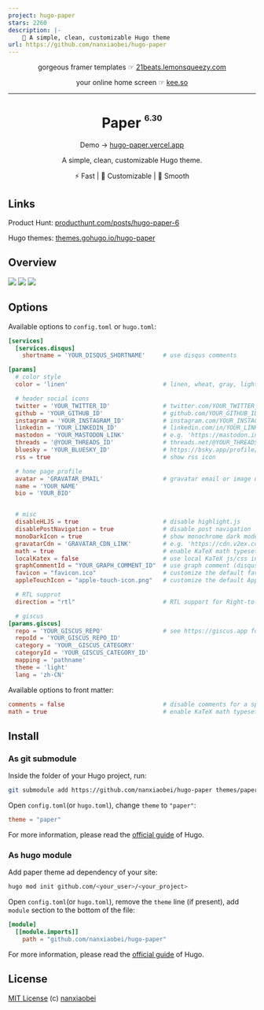 ```yaml
---
project: hugo-paper
stars: 2260
description: |-
    🪺 A simple, clean, customizable Hugo theme
url: https://github.com/nanxiaobei/hugo-paper
---
```


<div align="center">

gorgeous framer templates ☞ [21beats.lemonsqueezy.com](https://21beats.lemonsqueezy.com/)

your online home screen ☞ [kee.so](https://kee.so/)

</div>

---

<div align="center">
<h1>Paper <sup><sup><sub>6.30</sub></sup></sup></h1>

Demo → [hugo-paper.vercel.app](https://hugo-paper.vercel.app/)

A simple, clean, customizable Hugo theme.

⚡️ Fast | 👒 Customizable | 🫙 Smooth

</div>

## Links

Product Hunt: [producthunt.com/posts/hugo-paper-6](https://www.producthunt.com/posts/hugo-paper-6)

Hugo themes: [themes.gohugo.io/hugo-paper](https://themes.gohugo.io/hugo-paper/)

## Overview

![](./images/screenshot.png)
![](./images/screenshot_dark.png)
![](./images/pagespeed.png)

## Options

Available options to `config.toml` or `hugo.toml`:

```toml
[services]
  [services.disqus]
    shortname = 'YOUR_DISQUS_SHORTNAME'     # use disqus comments

[params]
  # color style
  color = 'linen'                           # linen, wheat, gray, light

  # header social icons
  twitter = 'YOUR_TWITTER_ID'               # twitter.com/YOUR_TWITTER_ID
  github = 'YOUR_GITHUB_ID'                 # github.com/YOUR_GITHUB_ID
  instagram = 'YOUR_INSTAGRAM_ID'           # instagram.com/YOUR_INSTAGRAM_ID
  linkedin = 'YOUR_LINKEDIN_ID'             # linkedin.com/in/YOUR_LINKEDIN_ID
  mastodon = 'YOUR_MASTODON_LINK'           # e.g. 'https://mastodon.instance/@xxx'
  threads = '@YOUR_THREADS_ID'              # threads.net/@YOUR_THREADS_ID
  bluesky = 'YOUR_BLUESKY_ID'               # https://bsky.app/profile/YOUR_BLUESKY_ID
  rss = true                                # show rss icon

  # home page profile
  avatar = 'GRAVATAR_EMAIL'                 # gravatar email or image url
  name = 'YOUR_NAME'
  bio = 'YOUR_BIO'


  # misc
  disableHLJS = true                        # disable highlight.js
  disablePostNavigation = true              # disable post navigation
  monoDarkIcon = true                       # show monochrome dark mode icon
  gravatarCdn = 'GRAVATAR_CDN_LINK'         # e.g. 'https://cdn.v2ex.com/gravatar/'
  math = true                               # enable KaTeX math typesetting globally
  localKatex = false                        # use local KaTeX js/css instead of CDN
  graphCommentId = "YOUR_GRAPH_COMMENT_ID"  # use graph comment (disqus alternative)
  favicon = "favicon.ico"                   # customize the default favicon
  appleTouchIcon = "apple-touch-icon.png"   # customize the default Apple touch icon

  # RTL supprot
  direction = "rtl"                         # RTL support for Right-to-left languages

  # giscus
[params.giscus]
  repo = 'YOUR_GISCUS_REPO'                 # see https://giscus.app for more details
  repoId = 'YOUR_GISCUS_REPO_ID'
  category = 'YOUR__GISCUS_CATEGORY'
  categoryId = 'YOUR_GISCUS_CATEGORY_ID'
  mapping = 'pathname'
  theme = 'light'
  lang = 'zh-CN'
```

Available options to front matter:

```toml
comments = false                            # disable comments for a specific page
math = true                                 # enable KaTeX math typesetting for a specific page
```

## Install

### As git submodule

Inside the folder of your Hugo project, run:

```bash
git submodule add https://github.com/nanxiaobei/hugo-paper themes/paper
```

Open `config.toml`(or `hugo.toml`), change `theme` to `"paper"`:

```toml
theme = "paper"
```

For more information, please read the [official guide](https://gohugo.io/getting-started/quick-start/#configure-the-site) of Hugo.

### As hugo module

Add paper theme ad dependency of your site:

```bash
hugo mod init github.com/<your_user>/<your_project>
```

Open `config.toml`(or `hugo.toml`), remove the `theme` line (if present), add `module` section to the bottom of the file:

```toml
[module]
  [[module.imports]]
    path = "github.com/nanxiaobei/hugo-paper"
```

For more information, please read the [official guide](https://gohugo.io/hugo-modules/use-modules/#use-a-module-for-a-theme) of Hugo.

## License

[MIT License](https://github.com/nanxiaobei/hugo-paper/blob/main/LICENSE) (c) [nanxiaobei](https://lee.so/)

